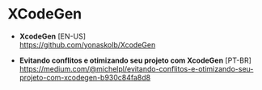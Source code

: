 # XCodeGen

- **XcodeGen** [EN-US] <br>
https://github.com/yonaskolb/XcodeGen

- **Evitando conflitos e otimizando seu projeto com XcodeGen** [PT-BR] <br>
https://medium.com/@michelpl/evitando-conflitos-e-otimizando-seu-projeto-com-xcodegen-b930c84fa8d8
